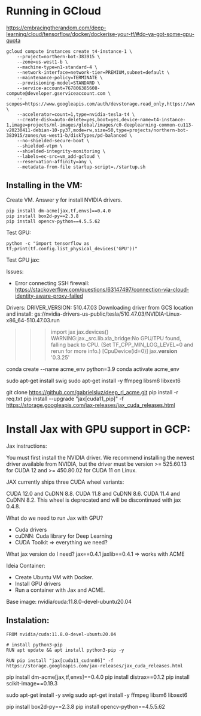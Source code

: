 # Running in GCloud
https://embracingtherandom.com/deep-learning/cloud/tensorflow/docker/dockerise-your-tf/#do-ya-got-some-gpu-quota

```
gcloud compute instances create t4-instance-1 \
    --project=northern-bot-383915 \
    --zone=us-west1-b \
    --machine-type=n1-standard-4 \
    --network-interface=network-tier=PREMIUM,subnet=default \
    --maintenance-policy=TERMINATE \
    --provisioning-model=STANDARD \
    --service-account=767806385608-compute@developer.gserviceaccount.com \
    --scopes=https://www.googleapis.com/auth/devstorage.read_only,https://www.googleapis.com/auth/logging.write,https://www.googleapis.com/auth/monitoring.write,https://www.googleapis.com/auth/servicecontrol,https://www.googleapis.com/auth/service.management.readonly,https://www.googleapis.com/auth/trace.append \
    --accelerator=count=1,type=nvidia-tesla-t4 \
    --create-disk=auto-delete=yes,boot=yes,device-name=t4-instance-1,image=projects/ml-images/global/images/c0-deeplearning-common-cu113-v20230411-debian-10-py37,mode=rw,size=50,type=projects/northern-bot-383915/zones/us-west1-b/diskTypes/pd-balanced \
    --no-shielded-secure-boot \
    --shielded-vtpm \
    --shielded-integrity-monitoring \
    --labels=ec-src=vm_add-gcloud \
    --reservation-affinity=any \
	--metadata-from-file startup-script=./startup.sh
```

## Installing in the VM:
Create VM.
Answer y for install NVIDIA drivers.



```
pip install dm-acme[jax,tf,envs]==0.4.0
pip install box2d-py==2.3.8
pip install opencv-python==4.5.5.62
```

Test GPU:
```
python -c "import tensorflow as tf;print(tf.config.list_physical_devices('GPU'))"
```

Test GPU jax:


Issues:
- Error connecting SSH firewall:
https://stackoverflow.com/questions/63147497/connection-via-cloud-identity-aware-proxy-failed

Drivers:
DRIVER_VERSION: 510.47.03
Downloading driver from GCS location and install: gs://nvidia-drivers-us-public/tesla/510.47.03/NVIDIA-Linux-x86_64-510.47.03.run

>>> import jax
>>> jax.devices()
WARNING:jax._src.lib.xla_bridge:No GPU/TPU found, falling back to CPU. (Set TF_CPP_MIN_LOG_LEVEL=0 and rerun for more info.)
[CpuDevice(id=0)]
>>> jax.__version__
'0.3.25'

conda create --name acme_env python=3.9 
conda activate acme_env

sudo apt-get install swig
sudo apt-get install -y ffmpeg libsm6 libxext6

git clone https://github.com/gabrielsluz/deep_rl_acme.git
pip install -r req.txt
pip install --upgrade "jax[cuda11_pip]" -f https://storage.googleapis.com/jax-releases/jax_cuda_releases.html

# Install Jax with GPU support in GCP:
Jax instructions:

You must first install the NVIDIA driver. We recommend installing the newest driver available from NVIDIA, but the driver must be version >= 525.60.13 for CUDA 12 and >= 450.80.02 for CUDA 11 on Linux.

JAX currently ships three CUDA wheel variants:

CUDA 12.0 and CuDNN 8.8.
CUDA 11.8 and CuDNN 8.6.
CUDA 11.4 and CuDNN 8.2. This wheel is deprecated and will be discontinued with jax 0.4.8.

What do we need to run Jax with GPU?
- Cuda drivers
- cuDNN: Cuda library for Deep Learning
- CUDA Toolkit => everything we need?

What jax version do I need?
jax==0.4.1
jaxlib==0.4.1
=> works with ACME

Ideia Container:
- Create Ubuntu VM with Docker.
- Install GPU drivers
- Run a container with Jax and ACME.

Base image: nvidia/cuda:11.8.0-devel-ubuntu20.04

## Instalation:
```
FROM nvidia/cuda:11.8.0-devel-ubuntu20.04

# install python3-pip
RUN apt update && apt install python3-pip -y

RUN pip install "jax[cuda11_cudnn86]" -f https://storage.googleapis.com/jax-releases/jax_cuda_releases.html
```
pip install dm-acme[jax,tf,envs]==0.4.0
pip install distrax==0.1.2
pip install scikit-image==0.19.3

sudo apt-get install -y swig
sudo apt-get install -y ffmpeg libsm6 libxext6

pip install box2d-py==2.3.8
pip install opencv-python==4.5.5.62